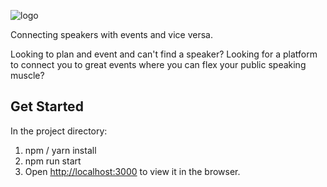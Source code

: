 ![logo](https://i.imgur.com/SxYhhs6.png)

Connecting speakers with events and vice versa.

Looking to plan and event and can't find a speaker? Looking for a platform to connect you to great events where you can flex your public speaking muscle?

## Get Started
In the project directory:

1. npm / yarn install
2. npm run start 
3. Open [http://localhost:3000](http://localhost:3000) to view it in the browser.
